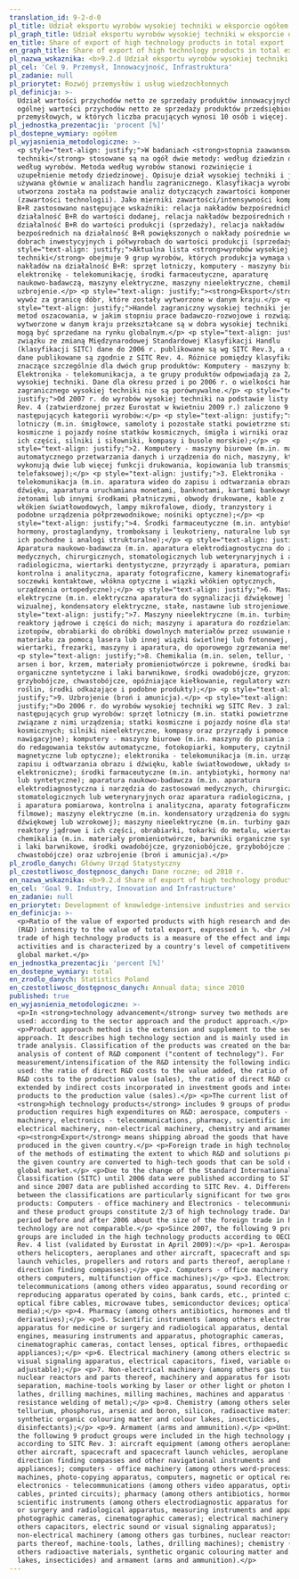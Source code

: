 ```yaml
---
translation_id: 9-2-d-0
pl_title: Udział eksportu wyrobów wysokiej techniki w eksporcie ogółem
pl_graph_title: Udział eksportu wyrobów wysokiej techniki w eksporcie ogółem
en_title: Share of export of high technology products in total export
en_graph_title: Share of export of high technology products in total export
pl_nazwa_wskaznika: <b>9.2.d Udział eksportu wyrobów wysokiej techniki w eksporcie ogółem</b>
pl_cel: 'Cel 9. Przemysł, Innowacyjność, Infrastruktura'
pl_zadanie: null
pl_priorytet: Rozwój przemysłów i usług wiedzochłonnych
pl_definicja: >-
  Udział wartości przychodów netto ze sprzedaży produktów innowacyjnych w
  ogólnej wartości przychodów netto ze sprzedaży produktów przedsiębiorstw
  przemysłowych, w których liczba pracujących wynosi 10 osób i więcej.
pl_jednostka_prezentacji: 'procent [%]'
pl_dostepne_wymiary: ogółem
pl_wyjasnienia_metodologiczne: >-
  <p style="text-align: justify;">W badaniach <strong>stopnia zaawansowania
  techniki</strong> stosowane są na ogół dwie metody: według dziedzin oraz
  według wyrobów. Metoda według wyrobów stanowi rozwinięcie i
  uzupełnienie metody dziedzinowej. Opisuje dział wysokiej techniki i jest
  używana głównie w analizach handlu zagranicznego. Klasyfikacja wyrobó;w
  utworzona została na podstawie analiz dotyczących zawartości komponentu B+R
  (zawartości technologii). Jako mierniki zawartości/intensywności komponentu
  B+R zastosowano następujące wskaźniki: relacja nakładów bezpośrednich na
  działalność B+R do wartości dodanej, relacja nakładów bezpośrednich na
  działalność B+R do wartości produkcji (sprzedaży), relacja nakładów
  bezpośrednich na działalność B+R powiększonych o nakłady pośrednie wcielone w
  dobrach inwestycyjnych i półwyrobach do wartości produkcji (sprzedaży).</p> <p
  style="text-align: justify;">Aktualna lista <strong>wyrobów wysokiej
  techniki</strong> obejmuje 9 grup wyrobów, których produkcja wymaga wysokich
  nakładów na działalność B+R: sprzęt lotniczy, komputery - maszyny biurowe,
  elektronikę - telekomunikację, środki farmaceutyczne, aparaturę
  naukowo-badawczą, maszyny elektryczne, maszyny nieelektryczne, chemikalia oraz
  uzbrojenie.</p> <p style="text-align: justify;"><strong>Eksport</strong> to
  wywóz za granicę dóbr, które zostały wytworzone w danym kraju.</p> <p
  style="text-align: justify;">Handel zagraniczny wysokiej techniki jest jedną z
  metod oszacowania, w jakim stopniu prace badawczo-rozwojowe i rozwiązania
  wytworzone w danym kraju przekształcane są w dobra wysokiej techniki, które
  mogą być sprzedane na rynku globalnym.</p> <p style="text-align: justify;">W
  związku ze zmianą Międzynarodowej Standardowej Klasyfikacji Handlu
  (klasyfikacji SITC) dane do 2006 r. publikowane są wg SITC Rev.3, a od 2007 r.
  dane publikowane są zgodnie z SITC Rev. 4. Różnice pomiędzy klasyfikacjami są
  znaczące szczególnie dla dwóch grup produktów: Komputery - maszyny biurowe i
  Elektronika - telekomunikacja, a te grupy produktów odpowiadają za 2/3 handlu
  wysokiej techniki. Dane dla okresu przed i po 2006 r. o wielkości handlu
  zagranicznego wysokiej techniki nie są porównywalne.</p> <p style="text-align:
  justify;">Od 2007 r. do wyrobów wysokiej techniki na podstawie listy OECD SITC
  Rev. 4 (zatwierdzonej przez Eurostat w kwietniu 2009 r.) zaliczono 9
  następujących kategorii wyrobów:</p> <p style="text-align: justify;">1. Sprzęt
  lotniczy (m.in. śmigłowce, samoloty i pozostałe statki powietrzne statki
  kosmiczne i pojazdy nośne statków kosmicznych, śmigła i wirniki oraz
  ich części, silniki i siłowniki, kompasy i busole morskie);</p> <p
  style="text-align: justify;">2. Komputery - maszyny biurowe (m.in. maszyny do
  automatycznego przetwarzania danych i urządzenia do nich, maszyny, które
  wykonują dwie lub więcej funkcji drukowania, kopiowania lub transmisji
  telefaksowej);</p> <p style="text-align: justify;">3. Elektronika -
  telekomunikacja (m.in. aparatura wideo do zapisu i odtwarzania obrazu i
  dźwięku, aparatura uruchamiana monetami, banknotami, kartami bankowymi,
  żetonami lub innymi środkami płatniczymi, obwody drukowane, kable z
  włókien światłowodowych, lampy mikrofalowe, diody, tranzystory i
  podobne urządzenia półprzewodnikowe; nośniki optyczne);</p> <p
  style="text-align: justify;">4. Środki farmaceutyczne (m.in. antybiotyki,
  hormony, prostaglandyny, tromboksany i leukotrieny, naturalne lub syntetyczne;
  ich pochodne i analogi strukturalne);</p> <p style="text-align: justify;">5.
  Aparatura naukowo-badawcza (m.in. aparatura elektrodiagnostyczna do zastosowań
  medycznych, chirurgicznych, stomatologicznych lub weterynaryjnych i aparatura
  radiologiczna, wiertarki dentystyczne, przyrządy i aparatura, pomiarowa,
  kontrolna i analityczna, aparaty fotograficzne, kamery kinematograficzne,
  soczewki kontaktowe, włókna optyczne i wiązki włókien optycznych,
  urządzenia ortopedyczne);</p> <p style="text-align: justify;">6. Maszyny
  elektryczne (m.in. elektryczna aparatura do sygnalizacji dźwiękowej lub
  wizualnej, kondensatory elektryczne, stałe, nastawne lub strojeniowe);</p> <p
  style="text-align: justify;">7. Maszyny nieelektryczne (m.in. turbiny gazowe,
  reaktory jądrowe i części do nich; maszyny i aparatura do rozdzielania
  izotopów, obrabiarki do obróbki dowolnych materiałów przez usuwanie nadmiaru
  materiału za pomocą lasera lub innej wiązki świetlnej lub fotonowej, tokarki,
  wiertarki, frezarki, maszyny i aparatura, do oporowego zgrzewania metali);</p>
  <p style="text-align: justify;">8. Chemikalia (m.in. selen, tellur, fosfor,
  arsen i bor, krzem, materiały promieniotwórcze i pokrewne, środki barwiące
  organiczne syntetyczne i laki barwnikowe, środki owadobójcze, gryzoniobójcze,
  grzybobójcze, chwastobójcze, opóźniające kiełkowanie, regulatory wzrostu
  roślin, środki odkażające i podobne produkty);</p> <p style="text-align:
  justify;">9. Uzbrojenie (broń i amunicja).</p> <p style="text-align:
  justify;">Do 2006 r. do wyrobów wysokiej techniki wg SITC Rev. 3 zaliczono 9
  następujących grup wyrobów: sprzęt lotniczy (m.in. statki powietrzne i
  związane z nimi urządzenia; statki kosmiczne i pojazdy nośne dla statków
  kosmicznych; silniki nieelektryczne, kompasy oraz przyrządy i pomoce
  nawigacyjne); komputery - maszyny biurowe (m.in. maszyny do pisania i maszyny
  do redagowania tekstów automatyczne, fotokopiarki, komputery, czytniki
  magnetyczne lub optyczne); elektronika - telekomunikacja (m.in. urządzenia do
  zapisu i odtwarzania obrazu i dźwięku, kable światłowodowe, układy scalone
  elektroniczne); środki farmaceutyczne (m.in. antybiotyki, hormony naturalne
  lub syntetyczne); aparatura naukowo-badawcza (m.in. aparatura
  elektrodiagnostyczna i narzędzia do zastosowań medycznych, chirurgicznych,
  stomatologicznych lub weterynaryjnych oraz aparatura radiologiczna, przyrządy
  i aparatura pomiarowa, kontrolna i analityczna, aparaty fotograficzne i kamery
  filmowe); maszyny elektryczne (m.in. kondensatory urządzenia do sygnalizacji
  dźwiękowej lub wzrokowej); maszyny nieelektryczne (m.in. turbiny gazowe,
  reaktory jądrowe i ich części, obrabiarki, tokarki do metalu, wiertarki);
  chemikalia (m.in. materiały promieniotwórcze, barwniki organiczne syntetyczne
  i laki barwnikowe, środki owadobójcze, gryzoniobójcze, grzybobójcze i
  chwastobójcze) oraz uzbrojenie (broń i amunicja).</p>
pl_zrodlo_danych: Główny Urząd Statystyczny
pl_czestotliwosc_dostępnosc_danych: Dane roczne; od 2010 r.
en_nazwa_wskaznika: <b>9.2.d Share of export of high technology products in total export</b>
en_cel: 'Goal 9. Industry, Innovation and Infrastructure'
en_zadanie: null
en_priorytet: Development of knowledge-intensive industries and services
en_definicja: >-
  <p>Ratio of the value of exported products with high research and development
  (R&D) intensity to the value of total export, expressed in %. <br />Foreign
  trade of high technology products is a measure of the effect and impact of R&D
  activities and is characterized by a country's level of competitiveness in the
  global market.</p>
en_jednostka_prezentacji: 'percent [%]'
en_dostepne_wymiary: total
en_zrodlo_danych: Statistics Poland
en_czestotliwosc_dostępnosc_danych: Annual data; since 2010
published: true
en_wyjasnienia_metodologiczne: >-
  <p>In <strong>technology advancement</strong> survey two methods are usually
  used: according to the sector approach and the product approach.</p>
  <p>Product approach method is the extension and supplement to the sector
  approach. It describes high technology section and is mainly used in foreign
  trade analysis. Classification of the products was created on the basis of the
  analysis of content of R&D component ("content of technology"). For
  measurement/intensification of the R&D intensity the following indicators are
  used: the ratio of direct R&D costs to the value added, the ratio of direct
  R&D costs to the production value (sales), the ratio of direct R&D costs
  extended by indirect costs incorporated in investment goods and intermediate
  products to the production value (sales).</p> <p>The current list of
  <strong>high technology products</strong> includes 9 groups of products whose
  production requires high expenditures on R&D: aerospace, computers - office
  machinery, electronics - telecommunications, pharmacy, scientific instruments,
  electrical machinery, non-electrical machinery, chemistry and armament.</p>
  <p><strong>Export</strong> means shipping abroad the goods that have been
  produced in the given country.</p> <p>Foreign trade in high technology is one
  of the methods of estimating the extent to which R&D and solutions produced in
  the given country are converted to high-tech goods that can be sold on the
  global market.</p> <p>Due to the change of the Standard International Trade
  Classification (SITC) until 2006 data were published according to SITC Rev.3,
  and since 2007 data are published according to SITC Rev. 4. Differences
  between the classifications are particularly significant for two groups of
  products: Computers - office machinery and Electronics - telecommunications
  and these product groups constitute 2/3 of high technology trade. Data for the
  period before and after 2006 about the size of the foreign trade in high
  technology are not comparable.</p> <p>Since 2007, the following 9 product
  groups are included in the high technology products according to OECD SITC
  Rev. 4 list (validated by Eurostat in April 2009):</p> <p>1. Aerospace (among
  others helicopters, aeroplanes and other aircraft, spacecraft and spacecraft
  launch vehicles, propellers and rotors and parts thereof, aeroplane motors,
  direction finding compasses);</p> <p>2. Computers - office machinery (among
  others computers, multifunction office machines);</p> <p>3. Electronics -
  telecommunications (among others video apparatus, sound recording or
  reproducing apparatus operated by coins, bank cards, etc., printed circuits,
  optical fibre cables, microwave tubes, semiconductor devices; optical
  media);</p> <p>4. Pharmacy (among others antibiotics, hormones and their
  derivatives);</p> <p>5. Scientific instruments (among others electrodiagnostic
  apparatus for medicine or surgery and radiological apparatus, dental drill
  engines, measuring instruments and apparatus, photographic cameras,
  cinematographic cameras, contact lenses, optical fibres, orthopaedic
  appliances);</p> <p>6. Electrical machinery (among others electric sound or
  visual signaling apparatus, electrical capacitors, fixed, variable or
  adjustable);</p> <p>7. Non-electrical machinery (among others gas turbines,
  nuclear reactors and parts thereof, machinery and apparatus for isotopic
  separation, machine-tools working by laser or other light or photon beam,
  lathes, drilling machines, milling machines, machines and apparatus for
  resistance welding of metal);</p> <p>8. Chemistry (among others selenium,
  tellurium, phosphorus, arsenic and boron, silicon, radioactive materials,
  synthetic organic colouring matter and colour lakes, insecticides,
  disinfectants);</p> <p>9. Armament (arms and ammunition).</p> <p>Until 2006,
  the following 9 product groups were included in the high technology products
  according to SITC Rev. 3: aircraft equipment (among others aeroplanes and
  other aircraft, spacecraft and spacecraft launch vehicles, aeroplane motors,
  direction finding compasses and other navigational instruments and
  appliances); computers - office machinery (among others word-processing
  machines, photo-copying apparatus, computers, magnetic or optical reader);
  electronics - telecommunications (among others video apparatus, optical fibre
  cables, printed circuits); pharmacy (among others antibiotics, hormones);
  scientific instruments (among others electrodiagnostic apparatus for medicine
  or surgery and radiological apparatus, measuring instruments and apparatus,
  photographic cameras, cinematographic cameras); electrical machinery (among
  others capacitors, electric sound or visual signaling apparatus);
  non-electrical machinery (among others gas turbines, nuclear reactors and
  parts thereof, machine-tools, lathes, drilling machines); chemistry (among
  others radioactive materials, synthetic organic colouring matter and colour
  lakes, insecticides) and armament (arms and ammunition).</p>
---
```

